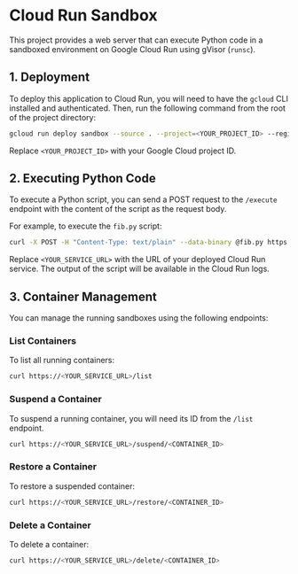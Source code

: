 # Cloud Run Sandbox

This project provides a web server that can execute Python code in a sandboxed environment on Google Cloud Run using gVisor (`runsc`).

## 1. Deployment

To deploy this application to Cloud Run, you will need to have the `gcloud` CLI installed and authenticated. Then, run the following command from the root of the project directory:

```bash
gcloud run deploy sandbox --source . --project=<YOUR_PROJECT_ID> --region=us-central1 --allow-unauthenticated --execution-environment=gen2 --min-instances=1
```

Replace `<YOUR_PROJECT_ID>` with your Google Cloud project ID.

## 2. Executing Python Code

To execute a Python script, you can send a POST request to the `/execute` endpoint with the content of the script as the request body.

For example, to execute the `fib.py` script:

```bash
curl -X POST -H "Content-Type: text/plain" --data-binary @fib.py https://<YOUR_SERVICE_URL>/execute
```

Replace `<YOUR_SERVICE_URL>` with the URL of your deployed Cloud Run service. The output of the script will be available in the Cloud Run logs.

## 3. Container Management

You can manage the running sandboxes using the following endpoints:

### List Containers

To list all running containers:

```bash
curl https://<YOUR_SERVICE_URL>/list
```

### Suspend a Container

To suspend a running container, you will need its ID from the `/list` endpoint.

```bash
curl https://<YOUR_SERVICE_URL>/suspend/<CONTAINER_ID>
```

### Restore a Container

To restore a suspended container:

```bash
curl https://<YOUR_SERVICE_URL>/restore/<CONTAINER_ID>
```

### Delete a Container

To delete a container:

```bash
curl https://<YOUR_SERVICE_URL>/delete/<CONTAINER_ID>
```
